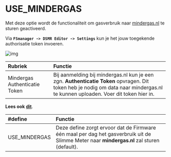 # USE\_MINDERGAS

Met deze optie wordt de functionaliteit om gasverbruik naar [mindergas.nl](https://mindergas.nl/) te sturen geactiveerd.

Via **`FSmanager -> DSMR Editor -> Settings`** kun je het jouw toegekende authorisatie token invoeren.

![img](https://mrwheel.github.io/DSMRloggerWS/img/DSMR-USE_MINDERGAS_Settings.png)

| Rubriek | Functie |
| :--- | :--- |
| Mindergas Authenticatie Token | Bij aanmelding bij mindergas.nl kun je een zgn. **Authenticatie Token** opvragen. Dit token heb je nodig om data naar mindergas.nl te kunnen uploaden. Voer dit token hier in. |

**Lees ook** [**dit**](https://mrwheel.github.io/DSMRloggerWS/integratieMindergas/).

| \#define | Functie |
| :--- | :--- |
| USE\_MINDERGAS | Deze define zorgt ervoor dat de Firmware één maal per dag het gasverbruik uit de Slimme Meter naar **mindergas.nl** zal sturen \(default\). |

